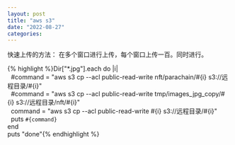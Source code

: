 ```yaml
---
layout: post
title: "aws s3"
date: "2022-08-27"
categories: 
---
```

<p>快速上传的方法： 在多个窗口进行上传，每个窗口上传一百。同时进行。</p>

{% highlight %}Dir[&quot;*.jpg&quot;].each do |i|<br />
&nbsp; #command = &quot;aws s3 cp --acl public-read-write nft/parachain/#{i} s3://远程目录/#{i}&quot;<br />
&nbsp; #command = &quot;aws s3 cp --acl public-read-write tmp/images_jpg_copy/#{i} s3://远程目录/nft/#{i}&quot;<br />
&nbsp; command = &quot;aws s3 cp --acl public-read-write #{i} s3://远程目录/#{i}&quot;<br />
&nbsp; puts `#{command}`<br />
end<br />
puts &quot;done&quot;{% endhighlight %}

<p>&nbsp;</p>

